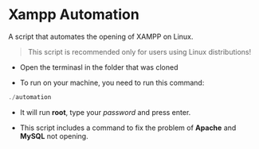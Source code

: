 # Xampp  Automation

A script that automates the opening of XAMPP on Linux.

>This script is recommended only for users using Linux distributions!

* Open the terminasl in the folder that was cloned

* To run on your machine, you need to run this command:

~~~C
./automation
~~~

* It will run **root**, type your _password_ and press enter.

* This script includes a command to fix the problem of **Apache** and **MySQL** not opening.

